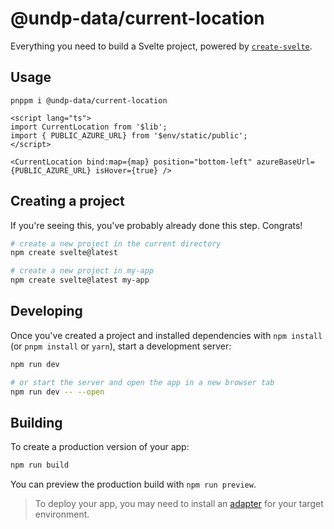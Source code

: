 # @undp-data/current-location

Everything you need to build a Svelte project, powered by [`create-svelte`](https://github.com/sveltejs/kit/tree/master/packages/create-svelte).

## Usage

```shell
pnppm i @undp-data/current-location
```

```svelte
<script lang="ts">
import CurrentLocation from '$lib';
import { PUBLIC_AZURE_URL} from '$env/static/public';
</script>

<CurrentLocation bind:map={map} position="bottom-left" azureBaseUrl={PUBLIC_AZURE_URL} isHover={true} />
```

## Creating a project

If you're seeing this, you've probably already done this step. Congrats!

```bash
# create a new project in the current directory
npm create svelte@latest

# create a new project in my-app
npm create svelte@latest my-app
```

## Developing

Once you've created a project and installed dependencies with `npm install` (or `pnpm install` or `yarn`), start a development server:

```bash
npm run dev

# or start the server and open the app in a new browser tab
npm run dev -- --open
```

## Building

To create a production version of your app:

```bash
npm run build
```

You can preview the production build with `npm run preview`.

> To deploy your app, you may need to install an [adapter](https://kit.svelte.dev/docs/adapters) for your target environment.
